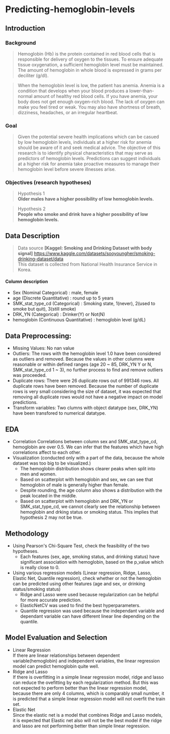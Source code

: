 # Predicting-hemoglobin-levels

## Introduction 
### Background
> Hemoglobin (Hb) is the protein contained in red blood cells that is responsible for delivery of oxygen to the tissues. To ensure adequate tissue oxygenation, a sufficient hemoglobin level must be maintained. The amount of hemoglobin in whole blood is expressed in grams per deciliter (g/dl).  
  
> When the hemoglobin level is low, the patient has anemia. 
Anemia is a condition that develops when your blood produces a lower-than-normal amount of healthy red blood cells. If you have anemia, your body does not get enough oxygen-rich blood. The lack of oxygen can make you feel tired or weak. You may also have shortness of breath, dizziness, headaches, or an irregular heartbeat. 

### Goal
> Given the potential severe health implications which can be casued by  low hemoglobin levels, individuals at a higher risk for anemia should be aware of it and seek medical advice. The objective of this research is to identify physical characteristics that may serve as predictors of hemoglobin levels. Predictions can suggest individuals at a higher risk for anemia take proactive measures to manage their hemoglobin level before severe illnesses arise.

### Objectives (research hypotheses)
> Hypothesis 1  
**Older males have a higher possibility of low hemoglobin levels.**
  
> Hypothesis 2  
  **People who smoke and drink have a higher possibility of low hemoglobin levels.**

## Data Description 
> Data source
**[Kaggel: Smoking and Drinking Dataset with body signal]** https://www.kaggle.com/datasets/sooyoungher/smoking-drinking-dataset/data  
This dataset is collected from National Health Insurance Service in Korea.  

#### Column description
- Sex (Nominal Categorical) : male, female
- age (Discrete Quantitative) : round up to 5 years
- SMK_stat_type_cd (Categorical) : Smoking state, 1(never), 2(used to smoke but quit), 3(still smoke)
- DRK_YN (Categorical) : Drinker(Y) or Not(N)
- hemoglobin (Continuous Quantitative) : hemoglobin level (g/dL)

## Data Preprocessing:
- Missing Values: No nan value  
- Outliers: The rows with the hemoglobin level 1.0 have been considered as outliers and removed. 
Because the values in other columns were reasonable or within defined ranges (age 20 ~ 85, DRK_YN Y or N, SMK_stat_type_cd 1 ~ 3), 
no further process to find and remove outliers was proceeded.    
- Duplicate rows: There were 26 duplicate rows out of 991346 rows. All duplicate rows have been removed. 
Because the number of duplicate rows is very small considering the size of dataset, 
it was expected that removing all duplicate rows would not have a negative impact on model predictions.  
- Transform variables: Two clumns with object datatype (sex, DRK_YN) have been transfored to numerical datatype.  

## EDA
- Correlation
Correlations between column sex and SMK_stat_type_cd, hemoglobin are over 0.5. We can infer that the features which have high correlations affect to each other.
- Visualization (conducted only with a part of the data, because the whole dataset was too big to be visualized.)
    - The hemoglobin distribution shows clearer peaks when split into men and women.
    - Based on scatterplot with hemoglobin and sex, we can see that hemoglobin of male is generally higher than female.
    - Despite rounding, the age column also shows a distribution with the peak located in the middle.
    - Based on scatterplot with hemoglobin and DRK_YN or SMK_stat_type_cd, we cannot clearly see the relationship between hemoglobin and drking status or smoking status. 
This implies that hypothesis 2 may not be true.

## Methodology 
- Using Pearson's Chi-Square Test, check the feasibility of the two hypotheses.
    - Each features (sex, age, smoking status, and drinking status) have significant association with hemoglobin, based on the p_value which is really close to 0.
- Using various regression models (Linear regression, Ridge, Lasso, Elastic Net, Quantile regression), check whether or not the hemoglobin can be predicted using other features (age and sex, or drinking status/smoking status)
    - Ridge and Lasso were used because regularization can be helpful for more accurate prediction.
    - ElasticNetCV was used to find the best hyperparameters.
    - Quantile regression was used because the independant variable and dependant variable can have different linear line depending on the quantile.
 
## Model Evaluation and Selection 

- Linear Regression  
If there are linear relationships between dependent variable(hemoglobin) and independent variables, the linear regression model can predict hemoglobin quite well.  
- Ridge and Lasso  
If there is overfitting in a simple linear regression model, ridge and lasso can reduce the ovefitting by each regularization method. 
But this was not expected to perform better than the linear regression model, because there are only 4 columns, which is comparably small number, 
it is predicted that a simple linear regression model will not overfit the train set.
- Elastic Net  
Since the elastic net is a model that combines Ridge and Lasso models, it is expected that Elastic net also will not be the best model 
if the ridge and lasso are not performing better than simple linear regression. 
